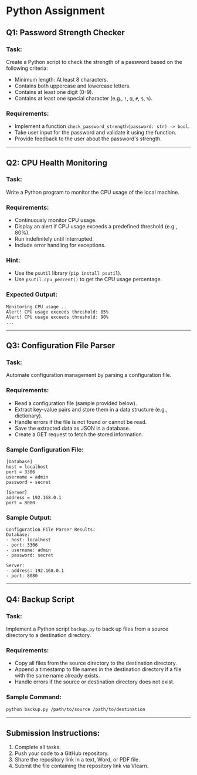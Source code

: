 # Python Assignment

## Q1: Password Strength Checker

### Task:
Create a Python script to check the strength of a password based on the following criteria:
- Minimum length: At least 8 characters.
- Contains both uppercase and lowercase letters.
- Contains at least one digit (0-9).
- Contains at least one special character (e.g., `!`, `@`, `#`, `$`, `%`).

### Requirements:
- Implement a function `check_password_strength(password: str) -> bool`.
- Take user input for the password and validate it using the function.
- Provide feedback to the user about the password's strength.

---

## Q2: CPU Health Monitoring

### Task:
Write a Python program to monitor the CPU usage of the local machine.

### Requirements:
- Continuously monitor CPU usage.
- Display an alert if CPU usage exceeds a predefined threshold (e.g., 80%).
- Run indefinitely until interrupted.
- Include error handling for exceptions.

### Hint:
- Use the `psutil` library (`pip install psutil`).
- Use `psutil.cpu_percent()` to get the CPU usage percentage.

### Expected Output:
```
Monitoring CPU usage...
Alert! CPU usage exceeds threshold: 85%
Alert! CPU usage exceeds threshold: 90%
...
```

---

## Q3: Configuration File Parser

### Task:
Automate configuration management by parsing a configuration file.

### Requirements:
- Read a configuration file (sample provided below).
- Extract key-value pairs and store them in a data structure (e.g., dictionary).
- Handle errors if the file is not found or cannot be read.
- Save the extracted data as JSON in a database.
- Create a GET request to fetch the stored information.

### Sample Configuration File:
```
[Database]
host = localhost
port = 3306
username = admin
password = secret

[Server]
address = 192.168.0.1
port = 8080
```

### Sample Output:
```
Configuration File Parser Results:
Database:
- host: localhost
- port: 3306
- username: admin
- password: secret

Server:
- address: 192.168.0.1
- port: 8080
```

---

## Q4: Backup Script

### Task:
Implement a Python script `backup.py` to back up files from a source directory to a destination directory.

### Requirements:
- Copy all files from the source directory to the destination directory.
- Append a timestamp to file names in the destination directory if a file with the same name already exists.
- Handle errors if the source or destination directory does not exist.

### Sample Command:
```bash
python backup.py /path/to/source /path/to/destination
```

---

## Submission Instructions:
1. Complete all tasks.
2. Push your code to a GitHub repository.
3. Share the repository link in a text, Word, or PDF file.
4. Submit the file containing the repository link via Vlearn.
